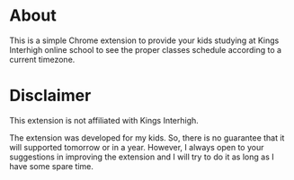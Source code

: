 # About
This is a simple Chrome extension to provide your kids studying at Kings Interhigh online school to see the proper classes schedule according to a current timezone.

# Disclaimer
This extension is not affiliated with Kings Interhigh.

The extension was developed for my kids. So, there is no guarantee that it will supported tomorrow or in a year.
However, I always open to your suggestions in improving the extension and I will try to do it as long as I have some spare time.